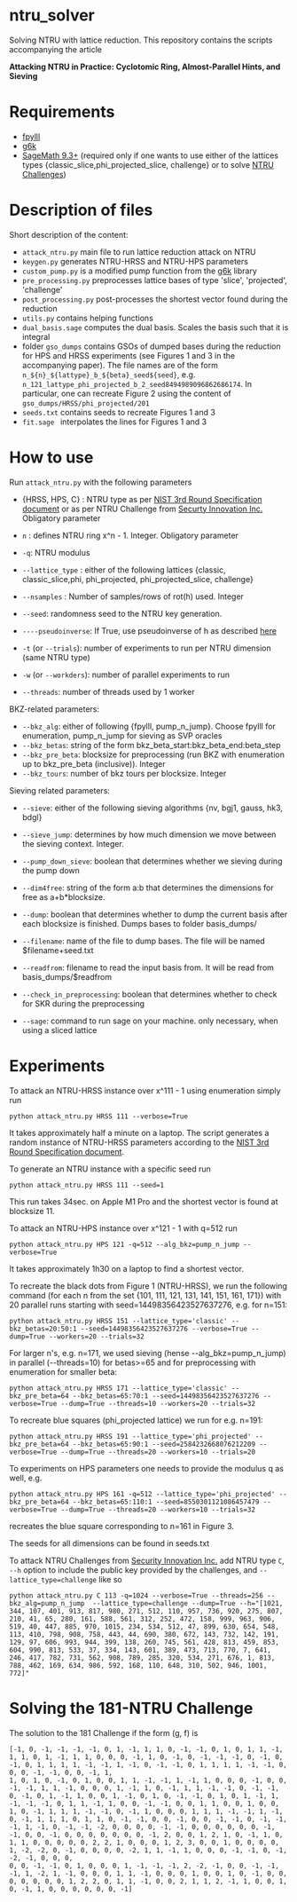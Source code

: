 # ntru_solver
Solving NTRU with lattice reduction.
This repository contains the scripts accompanying the article

**Attacking NTRU in Practice: Cyclotomic Ring, Almost-Parallel Hints, and Sieving**


# Requirements

* [fpylll](https://github.com/fplll/fpylll)
* [g6k](https://github.com/fplll/g6k)
* [SageMath 9.3+](https://www.sagemath.org/) (required only if one wants to use either of the lattices types {classic_slice,phi_projected_slice, challenge} or to solve [NTRU Challenges](https://web.archive.org/web/20160310141551/https://www.securityinnovation.com/uploads/ntru-challenge-parameter-sets-and-public-keys-new.pdf))


# Description of files
Short description of the content:
* `attack_ntru.py` main file to run lattice reduction attack on NTRU
* `keygen.py` generates NTRU-HRSS and NTRU-HPS parameters
* `custom_pump.py` is a modified pump function from the  [g6k](https://github.com/fplll/g6k) library
* `pre_processing.py` preprocesses lattice bases of type 'slice', 'projected', 'challenge'
* `post_processing.py` post-processes the shortest vector found during the reduction
* `utils.py` contains helping functions
* `dual_basis.sage` computes the dual basis. Scales the basis such that it is integral
* folder `gso_dumps` contains GSOs of dumped bases during the reduction for HPS and HRSS experiments (see Figures 1 and 3 in the accompanying paper). The file names are of the form
`n_${n}_${lattype}_b_${beta}_seed${seed}`, e.g. `n_121_lattype_phi_projected_b_2_seed8494989096862686174`.
In particular, one can recreate Figure 2 using the content of `gso_dumps/HRSS/phi_projected/201`
* `seeds.txt` contains seeds to recreate Figures 1 and 3
* `fit.sage ` interpolates the lines for Figures 1 and 3


# How to use

Run `attack_ntru.py` with the following parameters

* {HRSS, HPS, C} : NTRU type as per [NIST 3rd Round Specification document](https://ntru.org/f/ntru-20190330.pdf) or as per NTRU Challenge from [Securty Innovation Inc.](https://web.archive.org/web/20160310141551/https://www.securityinnovation.com/uploads/ntru-challenge-parameter-sets-and-public-keys-new.pdf) Obligatory parameter
* `n` : defines NTRU ring x^n - 1. Integer. Obligatory parameter
* `-q`: NTRU modulus
* `--lattice_type` :  either of the following lattices {classic, classic_slice,phi, phi_projected, phi_projected_slice, challenge}
* `--nsamples` : Number of samples/rows of rot(h) used. Integer
* `--seed`: randomness seed to the NTRU key generation.
* `----pseudoinverse`: If True, use pseudoinverse of h as described [here](https://csrc.nist.gov/CSRC/media/Events/third-pqc-standardization-conference/documents/accepted-papers/nguyen-boosting-hybridboost-pqc2021.pdf)

* `-t` (or `--trials`): number of experiments to run per NTRU dimension (same NTRU type)
* `-w` (or `--workders`): number of parallel experiments to run
* `--threads`: number of threads used by 1 worker

BKZ-related parameters:

* `--bkz_alg`: either of following {fpylll, pump_n_jump}. Choose fpylll for enumeration, pump_n_jump for sieving as SVP oracles
* `--bkz_betas`: string of the form bkz_beta_start:bkz_beta_end:beta_step
* `--bkz_pre_beta`: blocksize for preprocessing (run BKZ with enumeration up to bkz_pre_beta (inclusive)). Integer
* `--bkz_tours`: number of bkz tours per blocksize. Integer


Sieving related parameters:

* `--sieve`: either of the following sieving algorithms {nv, bgj1, gauss, hk3, bdgl}
* `--sieve_jump`: determines by how much dimension we move between the sieving context. Integer.
* `--pump_down_sieve`: boolean that determines whether we sieving during the pump down
* `--dim4free`: string of the form a:b that determines the dimensions for free as a+b*blocksize.

* `--dump`: boolean that determines whether to dump the current basis after each blocksize is finished. Dumps bases to folder basis_dumps/
* `--filename`: name of the file to dump bases. The file will be named $filename+seed.txt
* `--readfrom`: filename to read the input basis from. It will be read from basis_dumps/$readfrom

* `--check_in_preprocessing`: boolean that determines whether to check for SKR during the preprocessing
* `--sage`: command to run sage on your machine. only necessary, when using a sliced lattice


# Experiments

To attack an NTRU-HRSS instance over x^111 - 1 using enumeration simply run
```
python attack_ntru.py HRSS 111 --verbose=True
```

It takes approximately half a minute on a laptop.
The script generates a random instance of NTRU-HRSS parameters according to the [NIST 3rd Round Specification document](https://ntru.org/f/ntru-20190330.pdf).

To generate an NTRU instance with a specific seed run

```
python attack_ntru.py HRSS 111 --seed=1
```

This run takes 34sec. on Apple M1 Pro and the shortest vector is found at blocksize 11.


To attack an NTRU-HPS instance over x^121 - 1 with q=512 run
```
python attack_ntru.py HPS 121 -q=512 --alg_bkz=pump_n_jump --verbose=True
```
It takes approximately 1h30 on a laptop to find a shortest vector.

To recreate the black dots from Figure 1 (NTRU-HRSS), we run the following command (for each n from the set {101, 111, 121, 131, 141, 151, 161, 171}) with 20 parallel runs starting with seed=14498356423527637276, e.g. for n=151:
```
python attack_ntru.py HRSS 151 --lattice_type='classic' --bkz_betas=20:50:1 --seed=14498356423527637276 --verbose=True --dump=True --workers=20 --trials=32
```

For larger n's, e.g. n=171, we used sieving (hense --alg_bkz=pump_n_jump) in parallel (--threads=10) for betas>=65 and for preprocessing with enumeration for smaller beta:
```
python attack_ntru.py HRSS 171 --lattice_type='classic' --bkz_pre_beta=64 --bkz_betas=65:70:1 --seed=14498356423527637276 --verbose=True --dump=True --threads=10 --workers=20 --trials=32
```

To recreate blue squares (phi_projected lattice) we run for e.g. n=191:
```
python attack_ntru.py HRSS 191 --lattice_type='phi_projected' --bkz_pre_beta=64 --bkz_betas=65:90:1 --seed=2584232668076212209 --verbose=True --dump=True --threads=20 --workers=10 --trials=20
```

To experiments on HPS parameters one needs to provide the modulus q as well, e.g.
```
python attack_ntru.py HPS 161 -q=512 --lattice_type='phi_projected' --bkz_pre_beta=64 --bkz_betas=65:110:1 --seed=8550301121086457479 --verbose=True --dump=True --threads=20 --workers=10 --trials=32
```
recreates the blue square corresponding to n=161 in Figure 3.

The seeds for all dimensions can be found in seeds.txt

To attack NTRU Challenges from [Security Innovation Inc.](https://web.archive.org/web/20160310141551/https://www.securityinnovation.com/uploads/ntru-challenge-parameter-sets-and-public-keys-new.pdf) add NTRU type `C`, `--h` option to include the public key provided by the challenges, and `--lattice_type=challenge` like so
```
python attack_ntru.py C 113 -q=1024 --verbose=True --threads=256 --bkz_alg=pump_n_jump  --lattice_type=challenge --dump=True --h="[1021, 344, 107, 401, 913, 817, 980, 271, 512, 110, 957, 736, 920, 275, 807, 210, 41, 65, 280, 161, 588, 561, 312, 252, 472, 158, 999, 963, 906, 519, 40, 447, 885, 970, 1015, 234, 534, 512, 47, 899, 630, 654, 548, 113, 410, 798, 908, 758, 443, 44, 690, 380, 672, 143, 732, 142, 191, 129, 97, 606, 993, 944, 399, 138, 260, 745, 561, 428, 813, 459, 853, 604, 990, 813, 533, 37, 334, 143, 601, 389, 473, 713, 770, 7, 641, 246, 417, 782, 731, 562, 908, 789, 285, 320, 534, 271, 676, 1, 813, 788, 462, 169, 634, 986, 592, 168, 110, 648, 310, 502, 946, 1001, 772]"
```

# Solving the 181-NTRU Challenge


The solution to the 181 Challenge if the form (g, f) is
```
[-1, 0, -1, -1, -1, -1, 0, 1, -1, 1, 1, 0, -1, -1, 0, 1, 0, 1, 1, -1, 1, 1, 0, 1, -1, 1, 1, 0, 0, 0, -1, 1, 0, -1, 0, -1, -1, -1, 0, -1, 0, -1, 0, 1, 1, 1, 1, -1, -1, 1, -1, 0, -1, -1, 0, 1, 1, 1, 1, -1, -1, 0, 0, 0, -1, -1, 0, 0, -1, 1,
1, 0, 1, 0, -1, 0, 1, 0, 0, 1, 1, -1, -1, 1, -1, 1, 0, 0, 0, -1, 0, 0, -1, -1, 1, 1, -1, 0, 0, 0, 1, -1, 1, 0, -1, 1, 1, -1, -1, 0, -1, -1, 0, -1, 0, 1, -1, 1, 0, 0, 1, -1, 0, 1, 0, -1, -1, 0, 1, 0, 1, -1, 1, -1, -1, -1, 0, 1, 1, -1, 1, 0, 0, -1, -1, 0, 0, 1, 1, 0, 0, 1, 0, 0, 1, 0, -1, 1, 1, 1, -1, -1, 0, -1, 1, 0, 0, 0, 1, 1, 1, -1, -1, 1, -1, 0, -1, 1, 1, 1, 0, 1, 1, 0, -1, -1, 0, 0, -1, 0, 0, -1, -1, 0, -1, -1, -1, 1, -1, 0, -1, -1, -2, 0, 0, 0, 0, -1, -1, 0, 0, 0, 0, 0, 0, -1, -1, 0, 0, -1, 0, 0, 0, 0, 0, 0, 0, -1, 2, 0, 0, 1, 2, 1, 0, -1, 1, 0, 1, 1, 0, 0, 0, 0, 0, 2, 2, 1, 0, 0, 0, 1, 2, 3, 0, 0, 1, 0, 0, 0, 0, 1, -2, -2, 0, -1, 0, 0, 0, 0, -2, 1, 1, -1, 1, 0, 0, 0, -1, -1, 0, -1, -2, -1, 0, 0, 0,
0, 0, -1, -1, 0, 1, 0, 0, 0, 1, -1, -1, -1, 2, -2, -1, 0, 0, -1, -1, -1, 1, -2, 1, -1, 0, 0, 0, 1, 1, -1, 0, 0, 0, 1, 0, 0, 1, 0, -1, 0, 0, 0, 0, 0, 0, 0, 1, 2, 2, 0, 1, 1, -1, 0, 0, 2, 1, 1, 2, -1, 1, 0, 0, 1, 0, -1, 1, 0, 0, 0, 0, 0, 0, -1]
```
